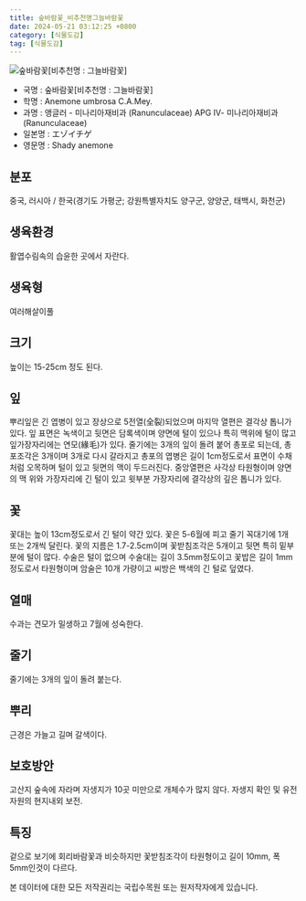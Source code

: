 ```yaml
---
title: 숲바람꽃_비추천명그늘바람꽃
date: 2024-05-21 03:12:25 +0800
category: [식물도감]
tag: [식물도감]
---
```




![숲바람꽃[비추천명 : 그늘바람꽃]](/fileUpload/plants/basic/Ranunculaceae/Anemone/14093/14093_1_th2.JPG)
- 국명 : 숲바람꽃[비추천명 : 그늘바람꽃]
- 학명 : Anemone umbrosa C.A.Mey.
- 과명 : 앵글러 - 미나리아재비과 (Ranunculaceae) APG Ⅳ- 미나리아재비과 (Ranunculaceae)
- 일본명 : エゾイチゲ
- 영문명 : Shady anemone


## 분포
중국, 러시아 / 한국(경기도 가평군; 강원특별자치도 양구군, 양양군, 태백시, 화천군) 
## 생육환경
활엽수림속의 습윤한 곳에서 자란다.
## 생육형
여러해살이풀 
## 크기
높이는 15-25cm 정도 된다.
## 잎
뿌리잎은 긴 엽병이 있고 장상으로 5전열(全裂)되었으며 마지막 열편은 결각상 톱니가 있다. 잎 표면은 녹색이고 뒷면은 담록색이며 양면에 털이 있으나 특히 맥위에 털이 많고 잎가장자리에는 연모(緣毛)가 있다. 줄기에는 3개의 잎이 돌려 붙어 총포로 되는데, 총포조각은 3개이며 3개로 다시 갈라지고 총포의 엽병은 길이 1cm정도로서 표면이 수채처럼 오목하며 털이 있고 뒷면의 맥이 두드러진다. 중앙열편은 사각상 타원형이며 양면의 맥 위와 가장자리에 긴 털이 있고 윗부분 가장자리에 결각상의 깊은 톱니가 있다.
## 꽃
꽃대는 높이 13cm정도로서 긴 털이 약간 있다. 꽃은 5-6월에 피고 줄기 꼭대기에 1개 또는 2개씩 달린다. 꽃의 지름은 1.7-2.5cm이며 꽃받침조각은 5개이고 뒷면 특히 밑부분에 털이 많다. 수술은 털이 없으며 수술대는 길이 3.5mm정도이고 꽃밥은 길이 1mm정도로서 타원형이며 암술은 10개 가량이고 씨방은 백색의 긴 털로 덮였다.
## 열매
수과는 견모가 밀생하고 7월에 성숙한다.
## 줄기
줄기에는 3개의 잎이 돌려 붙는다.
## 뿌리
근경은 가늘고 길며 갈색이다.
## 보호방안
고산지 숲속에 자라며 자생지가 10곳 미만으로 개체수가 많지 않다. 자생지 확인 및 유전자원의 현지내외 보전.
## 특징
겉으로 보기에 회리바람꽃과 비슷하지만 꽃받침조각이 타원형이고 길이 10mm, 폭 5mm인것이 다르다.






본 데이터에 대한 모든 저작권리는 국립수목원 또는 원저작자에게 있습니다.

